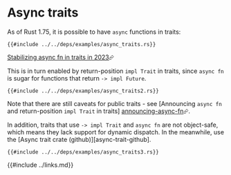 # Async traits

As of Rust 1.75, it is possible to have `async` functions in traits:

```rust,editable,ignore,mdbook-runnable
{{#include ../../deps/examples/async_traits.rs}}
```

[Stabilizing async fn in traits in 2023][stabilizing-async-fn-in-traits]⮳

This is in turn enabled by return-position `impl Trait` in traits, since `async fn` is sugar for functions that return `-> impl Future`.

```rust,editable
{{#include ../../deps/examples/async_traits2.rs}}
```

Note that there are still caveats for public traits - see [Announcing `async fn` and return-position `impl Trait` in traits]
[announcing-async-fn]⮳.

In addition, traits that use `-> impl Trait` and `async fn` are not object-safe, which means they lack support for dynamic dispatch. In the meanwhile, use the [Async trait crate (github)][async-trait-github].

```rust,editable,ignore,mdbook-runnable
{{#include ../../deps/examples/async_traits3.rs}}
```

[stabilizing-async-fn-in-traits]: https://blog.rust-lang.org/inside-rust/2023/05/03/stabilizing-async-fn-in-trait.html
[announcing-async-fn]: https://blog.rust-lang.org/2023/12/21/async-fn-rpit-in-traits.html
{{#include ../links.md}}
